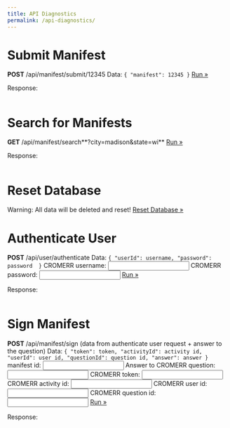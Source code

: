 ```yaml
---
title: API Diagnostics
permalink: /api-diagnostics/
---
```


# Submit Manifest

**POST** /api/manifest/submit/12345
Data: `{ "manifest": 12345 }`
<a href="javascript:submitManifest();">Run »</a>

Response:
<pre><code id="submit-manifest-response"></code></pre>

# Search for Manifests

**GET** /api/manifest/search**?city=madison&state=wi**
<a href="javascript:searchManifest();">Run »</a>

Response:
<pre><code id="search-manifest-response"></code></pre>

# Reset Database

Warning: All data will be deleted and reset!
<a href="javascript:resetDatabase();">Reset Database »</a>

# Authenticate User

**POST** /api/user/authenticate
Data: `{ "userId": username, "password": password  }`
<label for="username">CROMERR username: <input id="username"></label>
<label for="password">CROMERR password: <input id="password"></label>
<a href="javascript:authenticateUser();">Run »</a>

Response:
<pre><code id="authenticate-user-response"></code></pre>

# Sign Manifest

**POST** /api/manifest/sign
(data from authenticate user request + answer to the question)
Data: `{ "token": token, "activityId": activity id, "userId": user id,
"questionId": question id, "answer": answer }`
<label for="manifestId">manifest id: <input id="manifestId"></label>
<label for="answer">Answer to CROMERR question: <input id="answer"></label>
<label for="token">CROMERR token: <input id="token"></label>
<label for="activityId">CROMERR activity id: <input id="activityId"></label>
<label for="userId">CROMERR user id: <input id="userId"></label>
<label for="questionId">CROMERR question id: <input id="questionId"></label>
<a href="javascript:signManifest();">Run »</a>

Response:
<pre><code id="sign-manifest-response"></code></pre>

<script>
  
  function prettyJson(data) {
    return JSON.stringify(data, null, 2);
  }
  
  function submitManifest() {
    $.ajax({
      type: 'POST',
      url: '/api/manifest/submit/12345',
      data: '{ "manifest": 12345 }'
    })
    .done(function(data, textStatus, xhr) {
      var res = xhr.status + " " + xhr.statusText;
      res += "\n" + data;
      $('#submit-manifest-response').append(res);
    });
  }
  
  function searchManifest() {
    $.ajax({
      type: 'GET',
      url: '/api/manifest/search?city=madison&state=wi',
    })
    .done(function(data, textStatus, xhr) {
      var res = xhr.status + " " + xhr.statusText;
      res += "\n" + prettyJson(data);
      $('#search-manifest-response').text(res);
    });
  }
  
  function resetDatabase() {
    $.get('/reset', function(data) {
      alert(data);
    });
  }

  function authenticateUser() {
    var username = $("#username").val();
    var password = $("#password").val();
    
    $.ajax({
      type: 'POST',
      url: '/api/user/authenticate',
      contentType: 'application/json',
      data: JSON.stringify({ "userId": username, "password": password })
    })
    .done(function(data, textStatus, xhr) {
      var res = xhr.status + " " + xhr.statusText;
      res += "\n" + prettyJson(data);
      $('#authenticate-user-response').text(res);
      $('#userId').val(data["userId"]);
      $('#token').val(data["token"]);
      $('#activityId').val(data["activityId"]);
      $('#questionId').val(data["question"]["questionId"]);
      $('#answer').val("");
    });
  }

  function signManifest() {
    var manifestId = $("#manifestId").val();
    var token = $("#token").val();
    var activityId = $("#activityId").val();
    var userId = $("#userId").val();
    var questionId = $("#questionId").val();
    var answer = $("#answer").val();
    
    $.ajax({
      type: 'POST',
      url: '/api/manifest/sign',
      contentType: 'application/json',
      data: JSON.stringify({ "id": manifestId, "token": token,
            "activityId": activityId, "userId": userId,
            "questionId": questionId, "answer": answer })
    })
    .done(function(data, textStatus, xhr) {
      var res = xhr.status + " " + xhr.statusText;
      res += "\n" + prettyJson(data);
      $('#sign-manifest-response').text(res);
    });
  }
  

</script>
